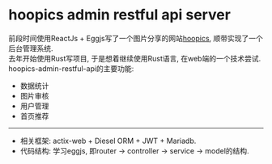 # hoopics admin restful api server
前段时间使用ReactJs + Eggjs写了一个图片分享的网站[hoopics](http://www.hoopics.cn), 顺带实现了一个后台管理系统.  
去年开始使用Rust写项目, 于是想着继续使用Rust语言, 在web端的一个技术尝试.  
hoopics-admin-restful-api的主要功能:  
* 数据统计
* 图片审核
* 用户管理
* 首页推荐
---
* 相关框架: actix-web + Diesel ORM + JWT + Mariadb.  
* 代码结构: 学习eggjs, 即router -> controller -> service -> model的结构.
